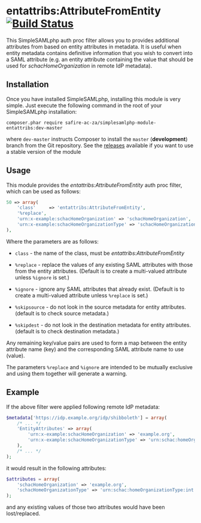 entattribs:AttributeFromEntity  [![Build Status](https://travis-ci.org/safire-ac-za/simplesamlphp-module-entattribs.svg?branch=master)](https://travis-ci.org/safire-ac-za/simplesamlphp-module-entattribs)
==============================

This SimpleSAMLphp auth proc filter allows you to provides additional
attributes from based on entity attributes in metadata. It is useful
when entity metadata contains definitive information that you wish
to convert into a SAML attribute (e.g. an entity attribute containing
the value that should be used for _schacHomeOrganization_ in remote
IdP metadata).

Installation
------------

Once you have installed SimpleSAMLphp, installing this module is
very simple.  Just execute the following command in the root of your
SimpleSAMLphp installation:

```
composer.phar require safire-ac-za/simplesamlphp-module-entattribs:dev-master
```

where `dev-master` instructs Composer to install the `master` (**development**) branch from the Git repository. See the
[releases](https://github.com/safire-ac-za/simplesamlphp-module-entattribs/releases)
available if you want to use a stable version of the module

Usage
-----

This module provides the _entattribs:AttributeFromEntity_ auth proc filter,
which can be used as follows:

```php
50 => array(
    'class'     => 'entattribs:AttributeFromEntity',
    '%replace',
    'urn:x-example:schacHomeOrganization' => 'schacHomeOrganization',
    'urn:x-example:schacHomeOrganizationType' => 'schacHomeOrganizationType',
),
```

Where the parameters are as follows:

* `class` - the name of the class, must be _entattribs:AttributeFromEntity_

* `%replace` - replace the values of any existing SAML attributes with those
   from the entity attributes. (Default is to create a multi-valued attribute
   unless `%ignore` is set.)

* `%ignore` - ignore any SAML attributes that already exist. (Default is to
   create a multi-valued attribute unless `%replace` is set.)

* `%skipsource` - do not look in the source metadata for entity attributes.
  (default is to check source metadata.)

* `%skipdest` - do not look in the destination metadata for entity attributes.
  (default is to check destination metadata.)

Any remaining key/value pairs are used to form a map between the entity
attribute name (key) and the corresponding SAML attribute name to use (value).

The parameters `%replace` and `%ignore` are intended to be mutually exclusive
and using them together will generate a warning.

Example
-------

If the above filter were applied following remote IdP metadata:

```php
$metadata['https://idp.example.org/idp/shibboleth'] = array(
    /* ... */
    'EntityAttributes' => array(
        'urn:x-example:schacHomeOrganization' => 'example.org',
        'urn:x-example:schacHomeOrganizationType' => 'urn:schac:homeOrganizationType:int:other',
    ),
    /* ... */
);
```

it would result in the following attributes:

```php
$attributes = array(
    'schacHomeOrganization' => 'example.org',
    'schacHomeOrganizationType' => 'urn:schac:homeOrganizationType:int:other',
);
```

and any existing values of those two attributes would have been lost/replaced.
